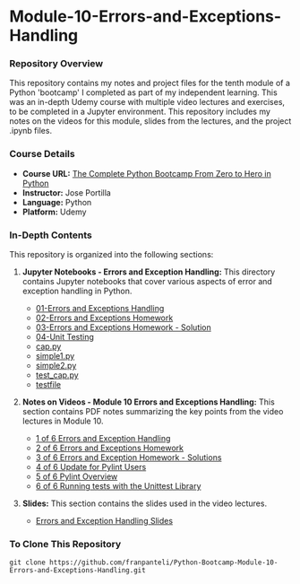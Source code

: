 # Module-10-Errors-and-Exceptions-Handling

### Repository Overview

This repository contains my notes and project files for the tenth module of a Python 'bootcamp' I completed as part of my independent learning. This was an in-depth Udemy course with multiple video lectures and exercises, to be completed in a Jupyter environment. This repository includes my notes on the videos for this module, slides from the lectures, and the project .ipynb files.

### Course Details
- **Course URL:** [The Complete Python Bootcamp From Zero to Hero in Python](https://www.udemy.com/course/complete-python-bootcamp/?couponCode=ST18MT62524)
- **Instructor:** Jose Portilla
- **Language:** Python
- **Platform:** Udemy

### In-Depth Contents
This repository is organized into the following sections:

1. **Jupyter Notebooks - Errors and Exception Handling:**
   This directory contains Jupyter notebooks that cover various aspects of error and exception handling in Python.
   - [01-Errors and Exceptions Handling](Jupyter%20Notebooks%20-%20Errors%20and%20Exception%20Handling/01-Errors%20and%20Exceptions%20Handling.ipynb)
   - [02-Errors and Exceptions Homework](Jupyter%20Notebooks%20-%20Errors%20and%20Exception%20Handling/02-Errors%20and%20Exceptions%20Homework.ipynb)
   - [03-Errors and Exceptions Homework - Solution](Jupyter%20Notebooks%20-%20Errors%20and%20Exception%20Handling/03-Errors%20and%20Exceptions%20Homework%20-%20Solution.ipynb)
   - [04-Unit Testing](Jupyter%20Notebooks%20-%20Errors%20and%20Exception%20Handling/04-Unit%20Testing.ipynb)
   - [cap.py](Jupyter%20Notebooks%20-%20Errors%20and%20Exception%20Handling/cap.py)
   - [simple1.py](Jupyter%20Notebooks%20-%20Errors%20and%20Exception%20Handling/simple1.py)
   - [simple2.py](Jupyter%20Notebooks%20-%20Errors%20and%20Exception%20Handling/simple2.py)
   - [test_cap.py](Jupyter%20Notebooks%20-%20Errors%20and%20Exception%20Handling/test_cap.py)
   - [testfile](Jupyter%20Notebooks%20-%20Errors%20and%20Exception%20Handling/testfile)

2. **Notes on Videos - Module 10 Errors and Exceptions Handling:**
   This section contains PDF notes summarizing the key points from the video lectures in Module 10.
   - [1 of 6 Errors and Exception Handling](Notes%20on%20Videos%20-%20Module%2010%20Errors%20and%20Exceptions%20Handling/1%20of%206%20Errors%20and%20Exception%20Handling.pdf)
   - [2 of 6 Errors and Exceptions Homework](Notes%20on%20Videos%20-%20Module%2010%20Errors%20and%20Exceptions%20Handling/2%20of%206%20Errors%20and%20Exceptions%20Homework.pdf)
   - [3 of 6 Errors and Exception Homework - Solutions](Notes%20on%20Videos%20-%20Module%2010%20Errors%20and%20Exceptions%20Handling/3%20of%206%20Errors%20and%20Exception%20Homework%20-%20Solutions.pdf)
   - [4 of 6 Update for Pylint Users](Notes%20on%20Videos%20-%20Module%2010%20Errors%20and%20Exceptions%20Handling/4%20of%206%20Update%20for%20Pylint%20Users.pdf)
   - [5 of 6 Pylint Overview](Notes%20on%20Videos%20-%20Module%2010%20Errors%20and%20Exceptions%20Handling/5%20of%206%20Pylint%20Overview.pdf)
   - [6 of 6 Running tests with the Unittest Library](Notes%20on%20Videos%20-%20Module%2010%20Errors%20and%20Exceptions%20Handling/6%20of%206%20Running%20tests%20with%20the%20Unittest%20Library.pdf)

3. **Slides:**
   This section contains the slides used in the video lectures.
   - [Errors and Exception Handling Slides](Errors%20and%20Exception%20Handling%20Slides.pdf)

### To Clone This Repository
```
git clone https://github.com/franpanteli/Python-Bootcamp-Module-10-Errors-and-Exceptions-Handling.git
```